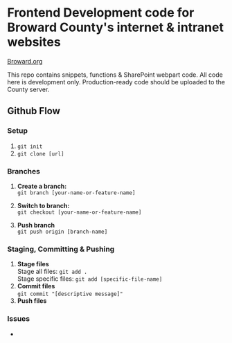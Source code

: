 # Frontend Development code for Broward County's internet & intranet websites

[Broward.org](https://broward.org)

This repo contains snippets, functions & SharePoint webpart code. All code here is development only. Production-ready code should be uploaded to the County server.

## Github Flow
### Setup
1. `git init`
2. `git clone [url]`
### Branches
1. **Create a branch:**   
`git branch [your-name-or-feature-name]`   

2. **Switch to branch:**   
`git checkout [your-name-or-feature-name]`   

3. **Push branch**   
`git push origin [branch-name]`
### Staging, Committing & Pushing
1. **Stage files**   
Stage all files: `git add .`   
Stage specific files: `git add [specific-file-name]`   
2. **Commit files**   
`git commit "[descriptive message]"`   
3. **Push files**   
### Issues
-